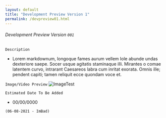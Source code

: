 ```yaml
---
layout: default
title: "Development Preview Version 1"
permalink: /devpreview01.html
---
```



###### Development Preview Version `001`

``` Description ```

- Lorem markdownum, longoque fames aurum vellem Iole abunde undas dexteriore
saepe. Socer usque agitatis staminaque illi. Mirantes o comae latentem curvo,
intrarant Caesareos labra cum inritat exorata. Omnis ille; pendent capiti; tamen
reliquit ecce quondam voce et.

``` Image/Video Preview ```
![ImageTest](https://img.gta5-mods.com/q75/images/toyota-supra-paul-walker-fast-and-furious/cf9a15-supra.png)



``` Estimated Date To Be Added ```
- 00/00/0000 

`(06-08-2021 - ImBad)`

